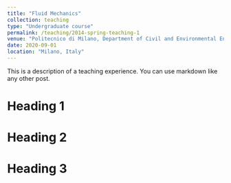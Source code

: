 ```yaml
---
title: "Fluid Mechanics"
collection: teaching
type: "Undergraduate course"
permalink: /teaching/2014-spring-teaching-1
venue: "Politecnico di Milano, Department of Civil and Environmental Engineering"
date: 2020-09-01
location: "Milano, Italy"
---
```


This is a description of a teaching experience. You can use markdown like any other post.

Heading 1
======

Heading 2
======

Heading 3
======
